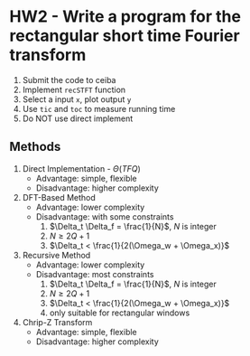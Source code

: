 # HW2 - Write a program for the rectangular short time Fourier transform

1. Submit the code to ceiba
2. Implement `recSTFT` function
3. Select a input `x`, plot output `y`
4. Use `tic` and `toc` to measure running time
5. Do NOT use direct implement

## Methods

1. Direct Implementation - $\Theta(TFQ)$
    * Advantage: simple, flexible
    * Disadvantage: higher complexity
2. DFT-Based Method
    * Advantage: lower complexity
    * Disadvantage: with some constraints
        1. $\Delta_t \Delta_f = \frac{1}{N}$, $N$ is integer
        2. $N \geq 2Q + 1$
        3. $\Delta_t < \frac{1}{2(\Omega_w + \Omega_x)}$
3. Recursive Method
    * Advantage: lower complexity
    * Disadvantage: most constraints
        1. $\Delta_t \Delta_f = \frac{1}{N}$, $N$ is integer
        2. $N \geq 2Q + 1$
        3. $\Delta_t < \frac{1}{2(\Omega_w + \Omega_x)}$
        4. only suitable for rectangular windows
4. Chrip-Z Transform
    * Advantage: simple, flexible
    * Disadvantage: higher complexity

